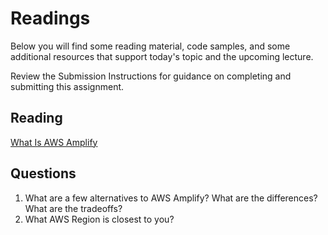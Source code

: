 # Readings

Below you will find some reading material, code samples, and some additional resources that support today's topic and the upcoming lecture.

Review the Submission Instructions for guidance on completing and submitting this assignment.

## Reading

[What Is AWS Amplify](https://beabetterdev.com/2021/09/22/what-is-aws-amplify/)

<!-- Mix it up! Create the questions with pointed answers, fill in the blank, or opinion/open ended -->

## Questions
1. What are a few alternatives to AWS Amplify? What are the differences? What are the tradeoffs?
2. What AWS Region is closest to you?